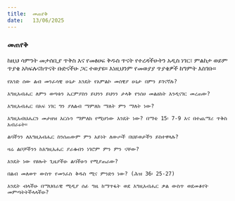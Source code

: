 ```yaml
---
title:  መጠየቅ
date:   13/06/2025
---
```


### መጠየቅ

ከዚህ ሳምንት መታሰቢያ ጥቅስ እና የመፅሀፍ ቅዱስ ጥናት የተረዳችሁትን አዲስ ነገር፣ ምልከታ ወይም ጥያቄ አካፍሉናከጥናት ቡድናችሁ ጋር ተወያዩ። እነዚህንም የመወያያ ጥያቄዎች ከግምት እስገቡ።

`የአንድ ሰው ልብ መንፈሳዊ ሁኔታ እንዴት የአምልኮ መሰዊያ ሁኔታ በምን ይገናኛሉ?`

`እግዚአብሔር ለምን ወጣቱን ኤርምያስን ይህንን ይህንን ታላቅ የንሰሀ መልዕክት እንዲናገር መረጠው?`

`እግዚአብሔር በአፍ ነገር ግን ያለልብ ማምለክ ማለት ምን ማለት ነው?`

`እግዚአብህሔርን መታዘዝ እርሱን ማምለክ የሚሆነው እንዴት ነው? በማቴ 15፡ 7-9 እና በተጨማሪ ጥቅስ አብራሩት።`

`ልባችንን ለእግዚአብሔር ስንሰጠውም ምን አይነት ለውጦች በህይወታችን ይስተዋላሉ?`

`ዛሬ ልቦቻችንን ከእግዚአሔር ያራቁብን ነገሮም ምን ምን ናቸው?`

`እንዴት ነው የፀሎት ጊዜያችሁ ልባችሁን የሚያጠራው?`

`በልብ መለወጥ ውስጥ የመንፈስ ቅዱስ ሚና ምንድን ነው? (ሕዝ 36፡ 25-27)`

`እንዴት ብላችሁ በማህበራዊ ሚዲያ ሰፊ ግዜ ከማጥፋት ወደ እግዚአብሔር ቃል ውስጥ ወደመቆየት መምጣትትችላላችሁ?`